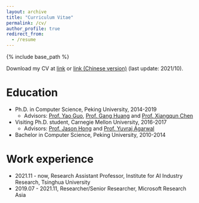```yaml
---
layout: archive
title: "Curriculum Vitae"
permalink: /cv/
author_profile: true
redirect_from:
  - /resume
---
```


{% include base_path %}

Download my CV at [link](/static/cv/yuanchun_cv_en.pdf) or [link (Chinese version)](/static/cv/yuanchun_cv_zh.pdf) (last update: 2021/10).

Education
======
* Ph.D. in Computer Science, Peking University, 2014-2019
  * Advisors: [Prof. Yao Guo](http://sei.pku.edu.cn/~yaoguo/), [Prof. Gang Huang](http://sei.pku.edu.cn/~huanggang/index_en.htm) and [Prof. Xiangqun Chen](https://www.coursera.org/instructor/chenxiangqun)
* Visiting Ph.D. student, Carnegie Mellon University, 2016-2017
  * Advisors: [Prof. Jason Hong](http://www.cs.cmu.edu/~jasonh/) and [Prof. Yuvraj Agarwal](http://www.synergylabs.org/yuvraj/)
* Bachelor in Computer Science, Peking University, 2010-2014


Work experience
======
* 2021.11 - now, Research Assistant Professor, Institute for AI Industry Research, Tsinghua University
* 2019.07 - 2021.11, Researcher/Senior Researcher, Microsoft Research Asia


<!-- Publications
======
  <ul>{% for post in site.publications %}
    {% include archive-single-cv.html %}
  {% endfor %}</ul>
  
Talks
======
  <ul>{% for post in site.talks %}
    {% include archive-single-talk-cv.html %}
  {% endfor %}</ul>
  
Teaching
======
  <ul>{% for post in site.teaching %}
    {% include archive-single-cv.html %}
  {% endfor %}</ul>
   -->

<!-- ## Others

{% for post in site.posts %}
+ [{{ post.title }}]({{ site.baseurl }}{{ post.url }}) {{ post.date | date_to_string }}
{% endfor %} -->
